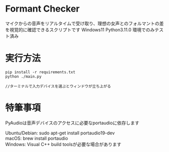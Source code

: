 # Formant Checker
マイクからの音声をリアルタイムで受け取り、理想の女声とのフォルマントの差を視覚的に確認できるスクリプトです
Windows11 Python3.11.0 環境でのみテスト済み
# 実行方法
```
pip install -r requirements.txt
python ./main.py

//ターミナルで入力デバイスを選ぶとウィンドウが立ち上がる
```
# 特筆事項
PyAudioは音声デバイスのアクセスに必要なportaudioに依存します

Ubuntu/Debian: sudo apt-get install portaudio19-dev  
macOS: brew install portaudio  
Windows: Visual C++ build toolsが必要な場合があります  
